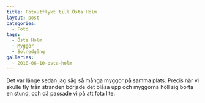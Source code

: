 ```yaml
---
title: Fotoutflykt till Östa Holm
layout: post
categories:
  - Foto
tags:
  - Östa Holm
  - Myggor
  - Solnedgång
galleries:
  - 2018-06-10-osta-holm
---
```


Det var länge sedan jag såg så många myggor på samma plats. Precis när vi skulle fly från stranden började det blåsa upp och myggorna höll sig borta en stund, och då passade vi på att fota lite.
